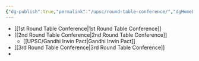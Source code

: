 ```yaml
---
{"dg-publish":true,"permalink":"/upsc/round-table-conference/","dgHomeLink":true,"dgPassFrontmatter":false}
---
```


- [[1st Round Table Conference|1st Round Table Conference]]
- [[2nd Round Table Conference|2nd Round Table Conference]]
	- [[UPSC/Gandhi Irwin Pact|Gandhi Irwin Pact]]
- [[3rd Round Table Conference|3rd Round Table Conference]]
- 